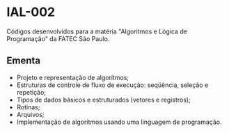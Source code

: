 # IAL-002
Códigos desenvolvidos para a matéria "Algoritmos e Lógica de Programação" da FATEC São Paulo.

## Ementa
- Projeto e representação de algorítmos;
- Estruturas de controle de fluxo de execução: seqüência, seleção e repetição;
- Tipos de dados básicos e estruturados (vetores e registros);
- Rotinas;
- Arquivos;
- Implementação de algorítmos usando uma linguagem de programação.
